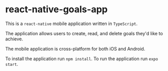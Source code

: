 # react-native-goals-app

This is a `react-native` mobile application written in `TypeScript`.  

The application allows users to create, read, and delete goals they'd like to achieve.  

The mobile application is cross-platform for both iOS and Android.  

To install the application run `npm install`.  To run the application run `expo start`.  

